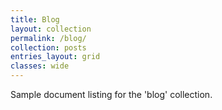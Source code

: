 ```yaml
---
title: Blog
layout: collection
permalink: /blog/
collection: posts
entries_layout: grid
classes: wide
---
```


Sample document listing for the 'blog' collection.
